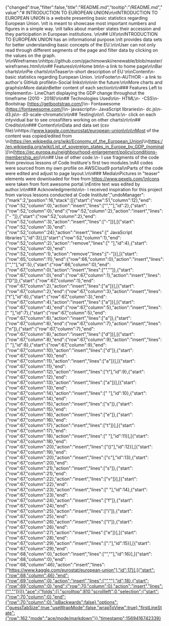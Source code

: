 {"changed":true,"filter":false,"title":"README.md","tooltip":"/README.md","value":"# INTRODUCTION TO EUROPEAN UNION\n\nINTRODUCTION TO EUROPEAN UNION is a website presenting basic statistics regarding European Union. \nIt is meant to showcase most important numbers and figures in a simple way. \nIt talks about mamber states their accession and they participation in European institutions. \n\n## UX\n\nINTRODUCTION TO EUROPEAN UNION has an informational purpose.\nIt provides data sets for better understanding basic concepts of the EU.\n\nUser can not only read through different segments of the page and filter data by clicking on the values on the graph. \n\nWireframes:\nhttps://github.com/pjachimowski/renewable/blob/master/wireframes.html\n\n## Features\n\nHome btn\n-a link to home page\n\nBar charts\n\nPie charts\n\nTeaser\n-short description of EU \n\nContent\n-basic statistics regarding European Union. \n\nFooter\n-AUTHOR - a link to author's GitHub profile\n-Social links\n\n\nin the future:\n\nMore charts and graphs\nMore data\nBetter content of each section\n\n### Features Left to Implement\n- LineChart displaying the GDP change throughout the timeframe (2010 - 2018)\n\n## Technologies Used\n\n- HTML\n- -CSS\n- Bootstrap (https://getbootstrap.com/)\n- Fontawesome (https://fontawesome.com/)\n- javascript\n- JavaScript libraries\n- dc.js\n- d3.js\n- d3-scale-chromatic\n\n## Testing\n\n1. Charts:\n- click on each intyvidual bar to see crossfilters working on other charts\n\n\n## Credits\n\n### Content\n\nData and data set (csv file):\nhttps://www.kaggle.com/eurostat/european-union\n\n\nMost of the content was copied/edited from \n(https://en.wikipedia.org/wiki/Economy_of_the_European_Union)\n(https://en.wikipedia.org/wiki/List_of_sovereign_states_in_Europe_by_GDP_(nominal))\n(https://ec.europa.eu/neighbourhood-enlargement/policy/conditions-membership_en)\n\n## Use of other code.\n- I use fragments of the code from previous lessons of Code Institure's first two modules.\nAll codes were sourced from my own profile on AWSCloud9 portal\nParts of the code were edited and adjust to page layout.\n\n### Media\nPictures in \"teaser\" elements were downloaded for free from https://www.pexels.com/\nIcons were taken from font awesome portal.\nEntire text was edited by author.\n\n### Acknowledgments\n\n- I received inspiration for this project from various lessons conducted at Code Institute","undoManager":{"mark":2,"position":16,"stack":[[{"start":{"row":51,"column":12},"end":{"row":52,"column":0},"action":"insert","lines":["",""],"id":2},{"start":{"row":52,"column":0},"end":{"row":52,"column":2},"action":"insert","lines":["- "]},{"start":{"row":52,"column":2},"end":{"row":52,"column":3},"action":"insert","lines":["-"]}],[{"start":{"row":52,"column":3},"end":{"row":52,"column":24},"action":"insert","lines":[" JavaScript libraries"],"id":3}],[{"start":{"row":52,"column":1},"end":{"row":52,"column":2},"action":"remove","lines":[" "],"id":4},{"start":{"row":52,"column":0},"end":{"row":52,"column":1},"action":"remove","lines":["-"]}],[{"start":{"row":65,"column":11},"end":{"row":66,"column":0},"action":"insert","lines":["",""],"id":5},{"start":{"row":66,"column":0},"end":{"row":67,"column":0},"action":"insert","lines":["",""]},{"start":{"row":67,"column":0},"end":{"row":67,"column":1},"action":"insert","lines":["D"]},{"start":{"row":67,"column":1},"end":{"row":67,"column":2},"action":"insert","lines":["a"]}],[{"start":{"row":67,"column":2},"end":{"row":67,"column":3},"action":"insert","lines":["t"],"id":6},{"start":{"row":67,"column":3},"end":{"row":67,"column":4},"action":"insert","lines":["a"]}],[{"start":{"row":67,"column":4},"end":{"row":67,"column":5},"action":"insert","lines":[" "],"id":7},{"start":{"row":67,"column":5},"end":{"row":67,"column":6},"action":"insert","lines":["a"]},{"start":{"row":67,"column":6},"end":{"row":67,"column":7},"action":"insert","lines":["n"]},{"start":{"row":67,"column":7},"end":{"row":67,"column":8},"action":"insert","lines":["d"]}],[{"start":{"row":67,"column":8},"end":{"row":67,"column":9},"action":"insert","lines":[" "],"id":8},{"start":{"row":67,"column":9},"end":{"row":67,"column":10},"action":"insert","lines":["d"]},{"start":{"row":67,"column":10},"end":{"row":67,"column":11},"action":"insert","lines":["a"]}],[{"start":{"row":67,"column":11},"end":{"row":67,"column":12},"action":"insert","lines":["t"],"id":9},{"start":{"row":67,"column":12},"end":{"row":67,"column":13},"action":"insert","lines":["a"]}],[{"start":{"row":67,"column":13},"end":{"row":67,"column":14},"action":"insert","lines":[" "],"id":10},{"start":{"row":67,"column":14},"end":{"row":67,"column":15},"action":"insert","lines":["s"]},{"start":{"row":67,"column":15},"end":{"row":67,"column":16},"action":"insert","lines":["e"]},{"start":{"row":67,"column":16},"end":{"row":67,"column":17},"action":"insert","lines":["t"]}],[{"start":{"row":67,"column":17},"end":{"row":67,"column":18},"action":"insert","lines":[" "],"id":11}],[{"start":{"row":67,"column":18},"end":{"row":67,"column":20},"action":"insert","lines":["()"],"id":12}],[{"start":{"row":67,"column":19},"end":{"row":67,"column":20},"action":"insert","lines":["c"],"id":13},{"start":{"row":67,"column":20},"end":{"row":67,"column":21},"action":"insert","lines":["s"]},{"start":{"row":67,"column":21},"end":{"row":67,"column":22},"action":"insert","lines":["v"]}],[{"start":{"row":67,"column":22},"end":{"row":67,"column":23},"action":"insert","lines":[" "],"id":14},{"start":{"row":67,"column":23},"end":{"row":67,"column":24},"action":"insert","lines":["f"]},{"start":{"row":67,"column":24},"end":{"row":67,"column":25},"action":"insert","lines":["i"]},{"start":{"row":67,"column":25},"end":{"row":67,"column":26},"action":"insert","lines":["l"]},{"start":{"row":67,"column":26},"end":{"row":67,"column":27},"action":"insert","lines":["e"]}],[{"start":{"row":67,"column":28},"end":{"row":67,"column":29},"action":"insert","lines":[":"],"id":15}],[{"start":{"row":67,"column":29},"end":{"row":68,"column":0},"action":"insert","lines":["",""],"id":16}],[{"start":{"row":68,"column":0},"end":{"row":68,"column":46},"action":"insert","lines":["https://www.kaggle.com/eurostat/european-union"],"id":17}],[{"start":{"row":68,"column":46},"end":{"row":69,"column":0},"action":"insert","lines":["",""],"id":18},{"start":{"row":69,"column":0},"end":{"row":70,"column":0},"action":"insert","lines":["",""]}]]},"ace":{"folds":[],"scrolltop":810,"scrollleft":0,"selection":{"start":{"row":70,"column":0},"end":{"row":70,"column":0},"isBackwards":false},"options":{"guessTabSize":true,"useWrapMode":false,"wrapToView":true},"firstLineState":{"row":162,"mode":"ace/mode/markdown"}},"timestamp":1569416742339}